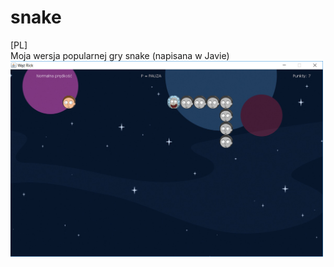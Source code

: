 # snake
[PL]<br />
Moja wersja popularnej gry snake (napisana w Javie)<br />
<img src="screen.png" width="500px"></img>

